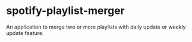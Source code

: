 # spotify-playlist-merger
An application to merge two or more playlists with daily update or weekly update feature.
